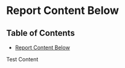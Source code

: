 # Report Content Below
## Table of Contents
- [Report Content Below](#report-content-below)

Test Content